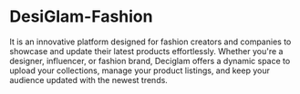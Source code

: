 # DesiGlam-Fashion
It is an innovative platform designed for fashion creators and companies to showcase and update their latest products effortlessly. Whether you're a designer, influencer, or fashion brand, Deciglam offers a dynamic space to upload your collections, manage your product listings, and keep your audience updated with the newest trends.
